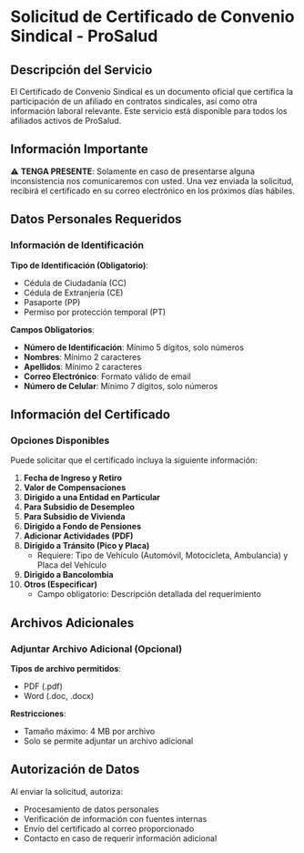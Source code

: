 
# Solicitud de Certificado de Convenio Sindical - ProSalud

## Descripción del Servicio

El Certificado de Convenio Sindical es un documento oficial que certifica la participación de un afiliado en contratos sindicales, así como otra información laboral relevante. Este servicio está disponible para todos los afiliados activos de ProSalud.

## Información Importante

⚠️ **TENGA PRESENTE**: Solamente en caso de presentarse alguna inconsistencia nos comunicaremos con usted. Una vez enviada la solicitud, recibirá el certificado en su correo electrónico en los próximos días hábiles.

## Datos Personales Requeridos

### Información de Identificación

**Tipo de Identificación (Obligatorio)**:
- Cédula de Ciudadanía (CC)
- Cédula de Extranjería (CE)
- Pasaporte (PP)
- Permiso por protección temporal (PT)

**Campos Obligatorios**:
- **Número de Identificación**: Mínimo 5 dígitos, solo números
- **Nombres**: Mínimo 2 caracteres
- **Apellidos**: Mínimo 2 caracteres
- **Correo Electrónico**: Formato válido de email
- **Número de Celular**: Mínimo 7 dígitos, solo números

## Información del Certificado

### Opciones Disponibles

Puede solicitar que el certificado incluya la siguiente información:

1. **Fecha de Ingreso y Retiro**
2. **Valor de Compensaciones**
3. **Dirigido a una Entidad en Particular**
4. **Para Subsidio de Desempleo**
5. **Para Subsidio de Vivienda**
6. **Dirigido a Fondo de Pensiones**
7. **Adicionar Actividades (PDF)**
8. **Dirigido a Tránsito (Pico y Placa)**
   - Requiere: Tipo de Vehículo (Automóvil, Motocicleta, Ambulancia) y Placa del Vehículo
9. **Dirigido a Bancolombia**
10. **Otros (Especificar)**
    - Campo obligatorio: Descripción detallada del requerimiento

## Archivos Adicionales

### Adjuntar Archivo Adicional (Opcional)

**Tipos de archivo permitidos**:
- PDF (.pdf)
- Word (.doc, .docx)

**Restricciones**:
- Tamaño máximo: 4 MB por archivo
- Solo se permite adjuntar un archivo adicional

## Autorización de Datos

Al enviar la solicitud, autoriza:
- Procesamiento de datos personales
- Verificación de información con fuentes internas
- Envío del certificado al correo proporcionado
- Contacto en caso de requerir información adicional
